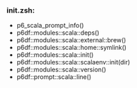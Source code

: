 ### init.zsh:
- p6_scala_prompt_info()
- p6df::modules::scala::deps()
- p6df::modules::scala::external::brew()
- p6df::modules::scala::home::symlink()
- p6df::modules::scala::init()
- p6df::modules::scala::scalaenv::init(dir)
- p6df::modules::scala::version()
- p6df::prompt::scala::line()

